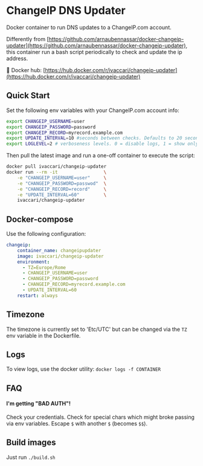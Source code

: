 # ChangeIP DNS Updater

Docker container to run DNS updates to a ChangeIP.com account.

Differently from [https://github.com/arnaubennassar/docker-changeip-updater](https://github.com/arnaubennassar/docker-changeip-updater), this container run a bash script periodically to check and update the ip address.

🐳 Docker hub: [https://hub.docker.com/r/ivaccari/changeip-updater](https://hub.docker.com/r/ivaccari/changeip-updater)

## Quick Start
Set the following env variables with your ChangeIP.com account info:

```bash
export CHANGEIP_USERNAME=user
export CHANGEIP_PASSWORD=password
export CHANGEIP_RECORD=myrecord.example.com
export UPDATE_INTERVAL=10 #seconds between checks. Defaults to 20 seconds
export LOGLEVEL=2 # verboseness levels. 0 = disable logs, 1 = show only update logs, 2 = maximum verbosity. Defaults to 2.
```

Then pull the latest image and run a one-off container to execute the script:

```bash
docker pull ivaccari/changeip-updater
docker run --rm -it                 \
    -e "CHANGEIP_USERNAME=user"     \
    -e "CHANGEIP_PASSWORD=passwod"  \
    -e "CHANGEIP_RECORD=record"     \
    -e "UPDATE_INTERVAL=60"         \
    ivaccari/changeip-updater
```

## Docker-compose
Use the following configuration:

```yml
changeip:
    container_name: changeipupdater
    image: ivaccari/changeip-updater
    environment:
      - TZ=Europe/Rome
      - CHANGEIP_USERNAME=user
      - CHANGEIP_PASSWORD=password
      - CHANGEIP_RECORD=myrecord.example.com
      - UPDATE_INTERVAL=60
    restart: always
```

## Timezone

The timezone is currently set to 'Etc/UTC' but can be changed via the ```TZ``` env variable in the Dockerfile.

## Logs

To view logs, use the docker utility: `docker logs -f CONTAINER` 

## FAQ

#### I'm getting "BAD AUTH"!
Check your credentials. Check for special chars which might broke passing via env variables.
Escape `$` with another `$` (becomes `$$`).

## Build images

Just run `./build.sh`



